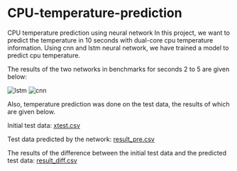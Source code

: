 # CPU-temperature-prediction
CPU temperature prediction using neural network
In this project, we want to predict the temperature in 10 seconds with dual-core cpu temperature information. Using cnn and lstm neural network, we have trained a model to predict cpu temperature.

The results of the two networks in benchmarks for seconds 2 to 5 are given below:

![lstm](https://github.com/zd-1995/CPU-temperature-prediction/assets/89040004/932ff9c3-60ab-485e-ac03-8105511aab7e)
![cnn](https://github.com/zd-1995/CPU-temperature-prediction/assets/89040004/90baeb23-9621-40d0-8080-7025d59554b7)

Also, temperature prediction was done on the test data, the results of which are given below.

Initial test data:
[xtest.csv](https://github.com/zd-1995/CPU-temperature-prediction/files/12329152/xtest.csv)

Test data predicted by the network:
[result_pre.csv](https://github.com/zd-1995/CPU-temperature-prediction/files/12329168/result_pre.csv)

The results of the difference between the initial test data and the predicted test data:
[result_diff.csv](https://github.com/zd-1995/CPU-temperature-prediction/files/12329169/result_diff.csv)
